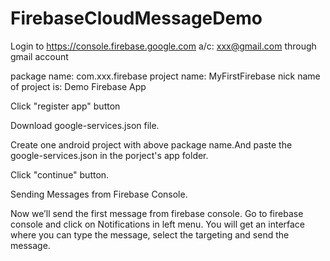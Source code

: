 # FirebaseCloudMessageDemo

Login to https://console.firebase.google.com
a/c: xxx@gmail.com through gmail account

package name: com.xxx.firebase
project name: MyFirstFirebase
nick name of project is: Demo Firebase App

Click "register app" button

Download google-services.json file.

Create one android project with above package name.And paste the google-services.json in the porject's app folder.


Click "continue" button.


Sending Messages from Firebase Console.

Now we’ll send the first message from firebase console. 
Go to firebase console and click on Notifications in left menu. 
You will get an interface where you can type the message, select the targeting and send the message.
